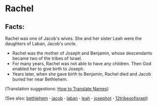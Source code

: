 # Rachel #

## Facts: ##

Rachel was one of Jacob's wives. She and her sister Leah were the daughters of Laban, Jacob's uncle.

* Rachel was the mother of Joseph and Benjamin, whose descendants became two of the tribes of Israel.
* For many years, Rachel was not able to have any children. Then God enabled her to give birth to Joseph.
* Years later, when she gave birth to Benjamin, Rachel died and Jacob buried her near Bethlehem.

(Translation suggestions: [How to Translate Names](https://git.door43.org/Door43/en-ta-translate-vol1/src/master/content/translate_names.md))

(See also: [bethlehem](../other/bethlehem.md) **·** [jacob](../other/jacob.md) **·** [laban](../other/laban.md) **·** [leah](../other/leah.md) **·** [josephot](../other/josephot.md) **·** [12tribesofisrael](../other/12tribesofisrael.md))

